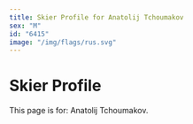 ```yaml
---
title: Skier Profile for Anatolij Tchoumakov
sex: "M"
id: "6415"
image: "/img/flags/rus.svg" 
---
```


# Skier Profile

This page is for: Anatolij Tchoumakov.
    